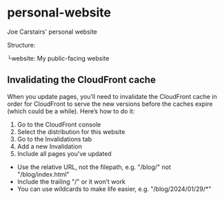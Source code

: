 # personal-website

Joe Carstairs' personal website

Structure:

└website: My public-facing website

## Invalidating the CloudFront cache

When you update pages, you’ll need to invalidate the CloudFront cache in order
for CloudFront to serve the new versions before the caches expire (which could
be a while). Here’s how to do it:

1. Go to the CloudFront console
2. Select the distribution for this website
3. Go to the Invalidations tab
4. Add a new Invalidation
5. Include all pages you’ve updated
  - Use the relative URL, not the filepath, e.g. "/blog/" not "/blog/index.html"
  - Include the trailing "/" or it won’t work
  - You can use wildcards to make life easier, e.g. "/blog/2024/01/29/*"

